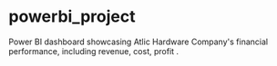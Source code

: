 # powerbi_project
Power BI dashboard showcasing Atlic Hardware Company's financial performance, including revenue, cost, profit .
